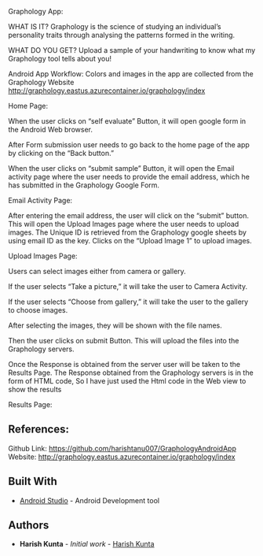 Graphology App:


WHAT IS IT?
Graphology is the science of studying an individual’s personality traits through analysing the patterns formed in the writing.


WHAT DO YOU GET?
Upload a sample of your handwriting to know what my Graphology tool tells about you!

Android App Workflow:
Colors and images in the app are collected from the Graphology Website http://graphology.eastus.azurecontainer.io/graphology/index

Home Page:

When the user clicks on “self evaluate” Button, it will open google form in the Android Web browser. 

After Form submission user needs to go back to the home page of the app by clicking on the “Back button.”

When the user clicks on “submit sample” Button, it will open the Email activity page where the user needs to provide the email address, which he has submitted in the Graphology Google Form.

Email Activity Page:

After entering the email address, the user will click on the “submit” button. This will open the Upload Images page where the user needs to upload images. 
The Unique ID is retrieved from the Graphology google sheets by using email ID as the key.
Clicks on the “Upload Image 1” to upload images.

Upload Images Page:

Users can select images either from camera or gallery.



If the user selects “Take a picture,” it will take the user to Camera Activity.



If the user selects “Choose from gallery,” it will take the user to the gallery to choose images.

After selecting the images, they will be shown with the file names.
 

Then the user clicks on submit Button. This will upload the files into the Graphology servers.

Once the Response is obtained from the server user will be taken to the Results Page.
The Response obtained from the Graphology servers is in the form of HTML code, So I have just used the Html code in the Web view to show the results

Results Page:



## References:
Github Link: https://github.com/harishtanu007/GraphologyAndroidApp
Website: http://graphology.eastus.azurecontainer.io/graphology/index

## Built With

* [Android Studio](https://developer.android.com/studio) - Android Development tool

## Authors

* **Harish Kunta** - *Initial work* - [Harish Kunta](https://github.com/harishtanu007)
